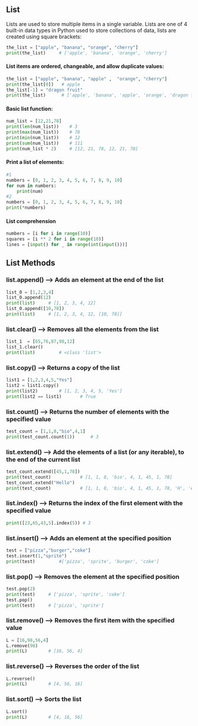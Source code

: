 ## List
Lists are used to store multiple items in a single variable.
Lists are one of 4 built-in data types in Python used to store collections of data,
lists are created using square brackets:
```python
the_list = ["apple", "banana", "orange", "cherry"]
print(the_list)     # ['apple', 'banana', 'orange', 'cherry']
```
#### List items are ordered, changeable, and allow duplicate values:
```python
the_list = ["apple", "banana", "apple" ,  "orange", "cherry"]
print(the_list[0])   # apple
the_list[-1] = "dragon fruit"
print(the_list)      # ['apple', 'banana', 'apple', 'orange', 'dragon fruit']
```
#### Basic list function:
```python
num_list = [12,21,78]
print(len(num_list))    # 3
print(max(num_list))    # 78
print(min(num_list))    # 12
print(sum(num_list))    # 111
print(num_list * 2)     # [12, 21, 78, 12, 21, 78]
```
#### Print a list of elements:
```python
#1
numbers = [0, 1, 2, 3, 4, 5, 6, 7, 8, 9, 10]
for num in numbers:
    print(num)
#2
numbers = [0, 1, 2, 3, 4, 5, 6, 7, 8, 9, 10]
print(*numbers)
```
#### List comprehension
```python
numbers = [i for i in range(10)]
squares = [i ** 2 for i in range(10)]
lines = [input() for _ in range(int(input()))]
```
## List Methods

### list.append()  -->  Adds an element at the end of the list
```python
list_0 = [1,2,3,4]
list_0.append(12)
print(list)     # [1, 2, 3, 4, 12] 
list_0.append([10,78])
print(list)     # [1, 2, 3, 4, 12, [10, 78]]
```
### list.clear() -->   Removes all the elements from the list
```python
list_1  = [65,76,87,98,12]
list_1.clear()
print(list)         # <class 'list'>
```
### list.copy()  -->  Returns a copy of the list
```python
list1 = [1,2,3,4,5,"Yes"]
list2 = list1.copy()
print(list2)        # [1, 2, 3, 4, 5, 'Yes']      
print(list2 == list1)       # True
```
### list.count()  -->  Returns the number of elements with the specified value
```python
test_count = [1,1,8,"bio",4,1]
print(test_count.count(1))      # 3
```
### list.extend() -->   Add the elements of a list (or any iterable), to the end of the current list
```python
test_count.extend([45,1,78])    
print(test_count)           # [1, 1, 8, 'bio', 4, 1, 45, 1, 78]
test_count.extend("Hello")
print(test_count)           # [1, 1, 8, 'bio', 4, 1, 45, 1, 78, 'H', 'e', 'l', 'l', 'o']
```
### list.index()  -->  Returns the index of the first element with the specified value
```python
print([23,65,43,5].index(5)) # 3
```
### list.insert()  -->  Adds an element at the specified position
```python
test = ["pizza","burger","coke"]
test.insert(1,"sprite")
print(test)         #['pizza', 'sprite', 'burger', 'coke']
```
### list.pop() -->   Removes the element at the specified position
```python
test.pop(2)
print(test)     # ['pizza', 'sprite', 'coke']
test.pop()
print(test)     # ['pizza', 'sprite']
```
### list.remove()  -->  Removes the first item with the specified value
```python
L = [16,98,56,4]
L.remove(98)
print(L)        # [16, 56, 4]
```
### list.reverse()  -->  Reverses the order of the list
```python
L.reverse()
print(L)        # [4, 56, 16]
```
### list.sort()  -->  Sorts the list
```python
L.sort()
print(L)        # [4, 16, 56]
```